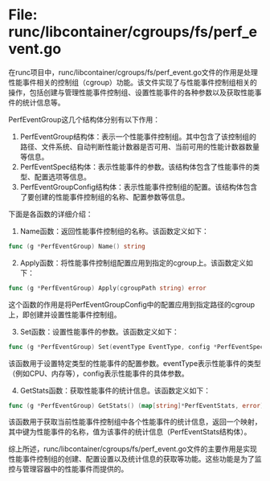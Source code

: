 # File: runc/libcontainer/cgroups/fs/perf_event.go

在runc项目中，runc/libcontainer/cgroups/fs/perf_event.go文件的作用是处理性能事件相关的控制组（cgroup）功能。该文件实现了与性能事件控制组相关的操作，包括创建与管理性能事件控制组、设置性能事件的各种参数以及获取性能事件的统计信息等。

PerfEventGroup这几个结构体分别有以下作用：

1. PerfEventGroup结构体：表示一个性能事件控制组。其中包含了该控制组的路径、文件系统、自动判断性能计数器是否可用、当前可用的性能计数器数量等信息。
2. PerfEventSpec结构体：表示性能事件的参数。该结构体包含了性能事件的类型、配置选项等信息。
3. PerfEventGroupConfig结构体：表示性能事件控制组的配置。该结构体包含了要创建的性能事件控制组的名称、配置参数等信息。

下面是各函数的详细介绍：

1. Name函数：返回性能事件控制组的名称。该函数定义如下：

```go
func (g *PerfEventGroup) Name() string
```

2. Apply函数：将性能事件控制组配置应用到指定的cgroup上。该函数定义如下：

```go
func (g *PerfEventGroup) Apply(cgroupPath string) error
```

这个函数的作用是将PerfEventGroupConfig中的配置应用到指定路径的cgroup上，即创建并设置性能事件控制组。

3. Set函数：设置性能事件的参数。该函数定义如下：

```go
func (g *PerfEventGroup) Set(eventType EventType, config *PerfEventSpec) error
```

该函数用于设置特定类型的性能事件的配置参数。eventType表示性能事件的类型（例如CPU、内存等），config表示性能事件的具体参数。

4. GetStats函数：获取性能事件的统计信息。该函数定义如下：

```go
func (g *PerfEventGroup) GetStats() (map[string]*PerfEventStats, error)
```

该函数用于获取当前性能事件控制组中各个性能事件的统计信息，返回一个映射，其中键为性能事件的名称，值为该事件的统计信息（PerfEventStats结构体）。

综上所述，runc/libcontainer/cgroups/fs/perf_event.go文件的主要作用是实现性能事件控制组的创建、配置设置以及统计信息的获取等功能。这些功能是为了监控与管理容器中的性能事件而提供的。

